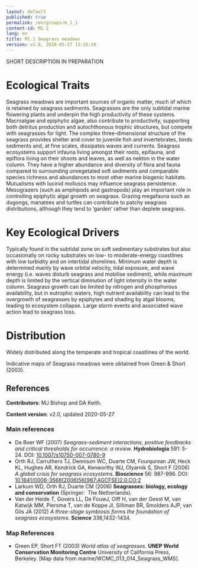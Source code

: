 ```yaml
---
layout: default
published: true
permalink: /en/groups/m_1_1
content-id: M1.1
lang: en
title: M1.1 Seagrass meadows
version: v2.0, 2020-05-27 12:15:19
---
```


SHORT DESCRIPTION IN PREPARATION

# Ecological Traits
 
Seagrass meadows are important sources of organic matter, much of which is retained by seagrass sediments. Seagrasses are the only subtidal marine flowering plants and underpin the high productivity of these systems. Macroalgae and epiphytic algae, also contribute to productivity, supporting both detritus production and autochthonous trophic structures, but compete with seagrasses for light. The complex three-dimensional structure of the seagrass provides shelter and cover to juvenile fish and invertebrates, binds sediments and, at fine scales, dissipates waves and currents. Seagrass ecosystems support infauna living amongst their roots, epifauna, and epiflora living on their shoots and leaves, as well as nekton in the water column. They have a higher abundance and diversity of flora and fauna compared to surrounding unvegetated soft sediments and comparable species richness and abundances to most other marine biogenic habitats. Mutualisms with lucinid molluscs may influence seagrass persistence. Mesograzers (such as amphipods and gastropods) play an important role in controlling epiphytic algal growth on seagrass. Grazing megafauna such as dugongs, manatees and turtles can contribute to patchy seagrass distributions, although they tend to ‘garden’ rather than deplete seagrass.
 
# Key Ecological Drivers
 
Typically found in the subtidal zone on soft sedimentary substrates but also occasionally on rocky substrates on low- to moderate-energy coastlines with low turbidity and on intertidal shorelines. Minimum water depth is determined mainly by wave orbital velocity, tidal exposure, and wave energy (i.e. waves disturb seagrass and mobilise sediment), while maximum depth is limited by the vertical diminution of light intensity in the water column. Seagrass growth can be limited by nitrogen and phosphorous availability, but in eutrophic waters, high nutrient availability can lead to the overgrowth of seagrasses by epiphytes and shading by algal blooms, leading to ecosystem collapse. Large storm events and associated wave action lead to seagrass loss.
 
# Distribution
 
Widely distributed along the temperate and tropical coastlines of the world.

Indicative maps of Seagrass meadows were obtained from Green & Short (2003).

## References

**Contributors**: MJ Bishop and DA Keith.

**Content version**: v2.0, updated 2020-05-27

### Main references
* De Boer WF  (2007) *Seagrass–sediment interactions, positive feedbacks and critical thresholds for occurrence: a review*. **Hydrobiologia** 591: 5-24. DOI: [10.1007/s10750-007-0780-9](http://doi.org/10.1007/s10750-007-0780-9)
* Orth RJ, Carruthers TJ, Dennison WC, Duarte CM, Fourqurean JW, Heck KL, Hughes AR, Kendrick GA, Kenworthy WJ, Olyarnik S, Short F  (2006) *A global crisis for seagrass ecosystems*. **Bioscience** 56: 987-996. DOI: [10.1641/0006-3568(2006)56[987:AGCFSE]2.0.CO;2](http://doi.org/10.1641/0006-3568(2006)56[987:AGCFSE]2.0.CO;2)
* Larkum WD, Orth RJ, Duarte CM (2006) **Seagrasses: biology, ecology and conservation** (Springer:  The Netherlands).
* Van der Heide T, Govers LL, De FouwJ, Olff H, van der Geest M, van Katwijk MM, Piersma T, van de Koppe Jl, Silliman BR, Smolders AJP, van Gils JA (2012) *A three-stage symbiosis forms the foundation of seagrass ecosystems*. **Science** 336,1432-1434.

### Map References
* Green EP, Short FT  (2003) *World atlas of seagrasses*. **UNEP World Conservation Monitoring Centre** University of California Press, Berkeley. [Map data from marine/WCMC_013_014_Seagrass_WMS].


